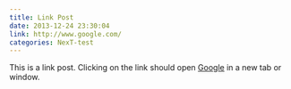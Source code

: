 ```yaml
---
title: Link Post
date: 2013-12-24 23:30:04
link: http://www.google.com/
categories: NexT-test
---
```


This is a link post. Clicking on the link should open [Google](http://www.google.com/) in a new tab or window.
